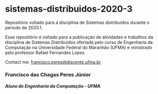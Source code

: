 # sistemas-distribuidos-2020-3
Repositório voltado para a disciplina de Sistemas distribuídos durante o período de 2020.1.

Esse repositório é voltado para a publicação de atividades e trabalhos da disciplina de Sistemas Distribuídos ofertada pelo curso de Engenharia da Computação na Universidade Federal do Maranhão (UFMA) e ministrado pelo professor Rafael Fernandes Lopes.

Contact me:
francisco.peres@discente.ufma.br


### Francisco das Chagas Peres Júnior
##### Aluno de Engenharia da Computação - UFMA